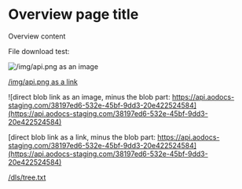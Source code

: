 # Overview page title

Overview content

File download test:

![/img/api.png as an image](/img/api.png)

[/img/api.png as a link](/img/api.png)


![direct blob link as an image, minus the blob part: https://api.aodocs-staging.com/38197ed6-532e-45bf-9dd3-20e422524584](https://api.aodocs-staging.com/38197ed6-532e-45bf-9dd3-20e422524584)

[direct blob link as a link, minus the blob part: https://api.aodocs-staging.com/38197ed6-532e-45bf-9dd3-20e422524584](https://api.aodocs-staging.com/38197ed6-532e-45bf-9dd3-20e422524584)


[/dls/tree.txt](/dls/tree.txt)
